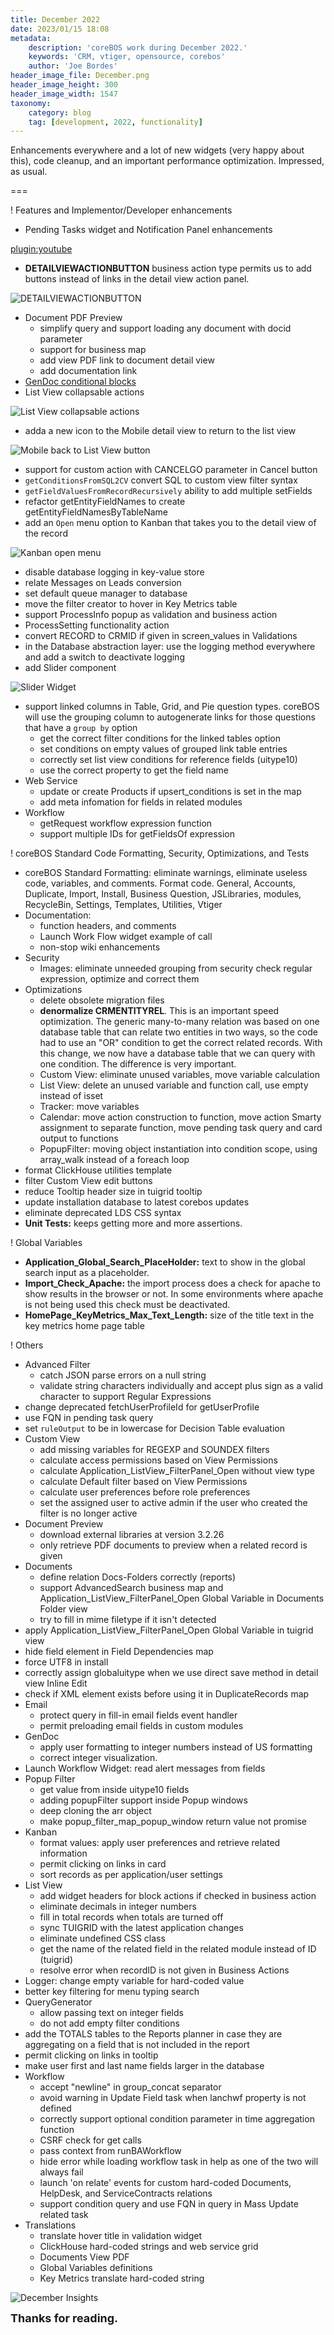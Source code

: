 ```yaml
---
title: December 2022
date: 2023/01/15 18:08
metadata:
    description: 'coreBOS work during December 2022.'
    keywords: 'CRM, vtiger, opensource, corebos'
    author: 'Joe Bordes'
header_image_file: December.png
header_image_height: 300
header_image_width: 1547
taxonomy:
    category: blog
    tag: [development, 2022, functionality]
---
```


Enhancements everywhere and a lot of new widgets (very happy about this), code cleanup, and an important performance optimization. Impressed, as usual.

===

 ! Features and Implementor/Developer enhancements

- Pending Tasks widget and Notification Panel enhancements

[plugin:youtube](https://youtu.be/qNySiqtb7lw)

- **DETAILVIEWACTIONBUTTON** business action type permits us to add buttons instead of links in the detail view action panel.

![DETAILVIEWACTIONBUTTON](DETAILVIEWACTIONBUTTON.png)

- Document PDF Preview
  - simplify query and support loading any document with docid parameter
  - support for business map
  - add view PDF link to document detail view
  - add documentation link
- [GenDoc conditional blocks](../GenDocPDFMaker/)
- List View collapsable actions

![List View collapsable actions](ListViewCollapse.gif)

- adda a new icon to the Mobile detail view to return to the list view

![Mobile back to List View button](MobileLVDVButton.png)

- support for custom action with CANCELGO parameter in Cancel button
- `getConditionsFromSQL2CV` convert SQL to custom view filter syntax
- `getFieldValuesFromRecordRecursively` ability to add multiple setFields
- refactor getEntityFieldNames to create getEntityFieldNamesByTableName
- add an `Open` menu option to Kanban that takes you to the detail view of the record

![Kanban open menu](kanbanopen.png)

- disable database logging in key-value store
- relate Messages on Leads conversion
- set default queue manager to database
- move the filter creator to hover in Key Metrics table
- support ProcessInfo popup as validation and business action
- ProcessSetting functionality action
- convert RECORD to CRMID if given in screen_values in Validations
- in the Database abstraction layer: use the logging method everywhere and add a switch to deactivate logging
- add Slider component

![Slider Widget](SliderWidget.gif)

- support linked columns in Table, Grid, and Pie question types. coreBOS will use the grouping column to autogenerate links for those questions that have a `group by` option
  - get the correct filter conditions for the linked tables option
  - set conditions on empty values of grouped link table entries
  - correctly set list view conditions for reference fields (uitype10)
  - use the correct property to get the field name
- Web Service
  - update or create Products if upsert_conditions is set in the map
  - add meta infomation for fields in related modules
- Workflow
  - getRequest workflow expression function
  - support multiple IDs for getFieldsOf expression

<span></span>

 ! coreBOS Standard Code Formatting, Security, Optimizations, and Tests

- coreBOS Standard Formatting: eliminate warnings, eliminate useless code, variables, and comments. Format code. General, Accounts, Duplicate, Import, Install, Business Question, JSLibraries, modules, RecycleBin, Settings, Templates, Utilities, Vtiger
- Documentation:
  - function headers, and comments
  - Launch Work Flow widget example of call
  - non-stop wiki enhancements
- Security
  - Images: eliminate unneeded grouping from security check regular expression, optimize and correct them
- Optimizations
  - delete obsolete migration files
  - **denormalize CRMENTITYREL**. This is an important speed optimization. The generic many-to-many relation was based on one database table that can relate two entities in two ways, so the code had to use an "OR" condition to get the correct related records. With this change, we now have a database table that we can query with one condition. The difference is very important.
  - Custom View: eliminate unused variables, move variable calculation
  - List View: delete an unused variable and function call, use empty instead of isset
  - Tracker: move variables
  - Calendar: move action construction to function, move action Smarty assignment to separate function, move pending task query and card output to functions
  - PopupFilter: moving object instantiation into condition scope, using array_walk instead of a foreach loop
- format ClickHouse utilities template
- filter Custom View edit buttons
- reduce Tooltip header size in tuigrid tooltip
- update installation database to latest corebos updates
- eliminate deprecated LDS CSS syntax
- **Unit Tests:** keeps getting more and more assertions.

<span></span>

 ! Global Variables

- **Application_Global_Search_PlaceHolder:** text to show in the global search input as a placeholder.
- **Import_Check_Apache:** the import process does a check for apache to show results in the browser or not. In some environments where apache is not being used this check must be deactivated.
- **HomePage_KeyMetrics_Max_Text_Length:** size of the title text in the key metrics home page table

<span></span>

 ! Others

- Advanced Filter
  - catch JSON parse errors on a null string
  - validate string characters individually and accept plus sign as a valid character to support Regular Expressions
- change deprecated fetchUserProfileId for getUserProfile
- use FQN in pending task query
- set `ruleOutput` to be in lowercase for Decision Table evaluation
- Custom View
  - add missing variables for REGEXP and SOUNDEX filters
  - calculate access permissions based on View Permissions
  - calculate Application_ListView_FilterPanel_Open without view type
  - calculate Default filter based on View Permissions
  - calculate user preferences before role preferences
  - set the assigned user to active admin if the user who created the filter is no longer active
- Document Preview
  - download external libraries at version 3.2.26
  - only retrieve PDF documents to preview when a related record is given
- Documents
  - define relation Docs-Folders correctly (reports)
  - support AdvancedSearch business map and Application_ListView_FilterPanel_Open Global Variable in Documents Folder view
  - try to fill in mime filetype if it isn't detected
- apply Application_ListView_FilterPanel_Open Global Variable in tuigrid view
- hide field element in Field Dependencies map
- force UTF8 in install
- correctly assign globaluitype when we use direct save method in detail view Inline Edit
- check if XML element exists before using it in DuplicateRecords map
- Email
  - protect query in fill-in email fields event handler
  - permit preloading email fields in custom modules
- GenDoc
  - apply user formatting to integer numbers instead of US formatting
  - correct integer visualization.
- Launch Workflow Widget: read alert messages from fields
- Popup Filter
  - get value from inside uitype10 fields
  - adding popupFilter support inside Popup windows
  - deep cloning the arr object
  - make popup_filter_map_popup_window return value not promise
- Kanban
  - format values: apply user preferences and retrieve related information
  - permit clicking on links in card
  - sort records as per application/user settings
- List View
  - add widget headers for block actions if checked in business action
  - eliminate decimals in integer numbers
  - fill in total records when totals are turned off
  - sync TUIGRID with the latest application changes
  - eliminate undefined CSS class
  - get the name of the related field in the related module instead of ID (tuigrid)
  - resolve error when recordID is not given in Business Actions
- Logger: change empty variable for hard-coded value
- better key filtering for menu typing search
- QueryGenerator
  - allow passing text on integer fields
  - do not add empty filter conditions
- add the TOTALS tables to the Reports planner in case they are aggregating on a field that is not included in the report
- permit clicking on links in tooltip
- make user first and last name fields larger in the database
- Workflow
  - accept "newline" in group_concat separator
  - avoid warning in Update Field task when lanchwf property is not defined
  - correctly support optional condition parameter in time aggregation function
  - CSRF check for get calls
  - pass context from runBAWorkflow
  - hide error while loading workflow task in help as one of the two will always fail
  - launch 'on relate' events for custom hard-coded Documents, HelpDesk, and ServiceContracts relations
  - support condition query and use FQN in query in Mass Update related task
- Translations
  - translate hover title in validation widget
  - ClickHouse hard-coded strings and web service grid
  - Documents View PDF
  - Global Variables definitions
  - Key Metrics translate hard-coded string

<span></span>

![December Insights](corebosgithub2212.png)

**<span style="font-size:large">Thanks for reading.</span>**
